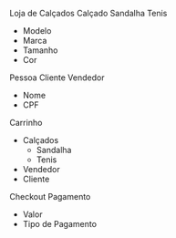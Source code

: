 Loja de Calçados
Calçado
 Sandalha
 Tenis
  - Modelo
  - Marca
  - Tamanho
  - Cor

Pessoa
 Cliente
 Vendedor
  - Nome
  - CPF

Carrinho
 - Calçados
   - Sandalha
   - Tenis
 - Vendedor
 - Cliente

Checkout
 Pagamento
  - Valor
  - Tipo de Pagamento
 

